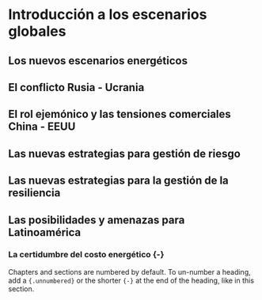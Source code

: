 # Introducción a los escenarios globales


## Los nuevos escenarios energéticos

## El conflicto Rusia - Ucrania

## El rol ejemónico y las tensiones comerciales China - EEUU



## Las nuevas estrategias para gestión de riesgo 

## Las nuevas estrategias para la gestión de la resiliencia

## Las posibilidades y amenazas para Latinoamérica


### La certidumbre del costo energético {-}

Chapters and sections are numbered by default. To un-number a heading, add a `{.unnumbered}` or the shorter `{-}` at the end of the heading, like in this section.
